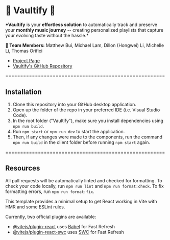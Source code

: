 # 🎵 Vaultify 🎵

**\*Vaultify** is your **effortless solution** to automatically track and preserve your **monthly music journey** -- creating personalized playlists that capture your evolving taste without the hassle.\*

**👥 Team Members:** Matthew Bui, Michael Lam, Dillon (Hongwei) Li, Michelle Li, Thomas Orifici

-   [Project Page](http://spotify.com/)
-   [Vaultify's GitHub Repository](https://github.com/Vaultify-App/Vaultify)

======================================================

## Installation

1. Clone this repository into your GitHub desktop application.
2. Open up the folder of the repo in your preferred IDE (i.e. Visual Studio Code).
3. In the root folder ("Vaultify"), make sure you install dependencies using `npm run build`.
4. Run `npm start` or `npm run dev` to start the application.
5. Then, if any changes were made to the components, run the command `npm run build` in the client folder before running `npm start` again.

======================================================

## Resources

All pull requests will be automatically linted and checked for formatting. To check your code locally, run `npm run lint` and `npm run format:check`.
To fix formatting errors, run `npm run format:fix`.

This template provides a minimal setup to get React working in Vite with HMR and some ESLint rules.

Currently, two official plugins are available:

-   [@vitejs/plugin-react](https://github.com/vitejs/vite-plugin-react/blob/main/packages/plugin-react/README.md) uses [Babel](https://babeljs.io/) for Fast Refresh
-   [@vitejs/plugin-react-swc](https://github.com/vitejs/vite-plugin-react-swc) uses [SWC](https://swc.rs/) for Fast Refresh
